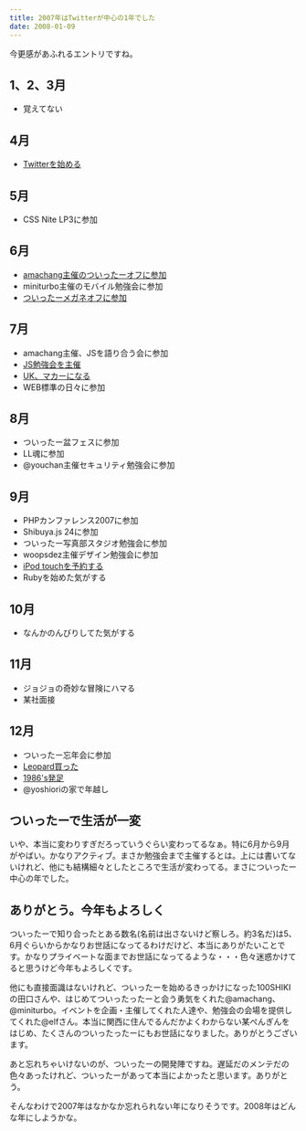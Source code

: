 ```yaml
---
title: 2007年はTwitterが中心の1年でした
date: 2008-01-09
---
```

今更感があふれるエントリですね。

<h2>1、2、3月</h2>
<ul>
<li>覚えてない</li>
</ul>
<h2>4月</h2>
<ul>
<li><a href="http://twitter.com/ukstudio/statuses/20520981">Twitterを始める</a></li>
</ul>
<h2>5月</h2>
<ul>
<li>CSS Nite LP3に参加</li>
</ul>
<h2>6月</h2>
<ul>
<li><a href="http://uk-studio.net/2007/06/21/twitter_offline_party/">amachang主催のついったーオフに参加</a></li>
<li>miniturbo主催のモバイル勉強会に参加</li>
<li><a href="http://uk-studio.net/2007/06/24/twitter_meganeoff/">ついったーメガネオフに参加</a></li>
</ul>
<h2>7月</h2>
<ul>
<li>amachang主催、JSを語り合う会に参加</li>
<li><a href="http://uk-studio.net/2007/07/16/070714_js/">JS勉強会を主催</a></li>
<li><a href="http://uk-studio.net/2007/07/08/start-macbook/">UK、マカーになる</a></li>
<li>WEB標準の日々に参加</li>
</ul>
<h2>8月</h2>
<ul>
<li>ついったー盆フェスに参加</li>
<li>LL魂に参加</li>
<li>@youchan主催セキュリティ勉強会に参加</li>
</ul>
<h2>9月</h2>
<ul>
<li>PHPカンファレンス2007に参加</li>
<li>Shibuya.js 24に参加</li>
<li>ついったー写真部スタジオ勉強会に参加</li>
<li>woopsdez主催デザイン勉強会に参加</li>
<li><a href="http://uk-studio.net/2007/09/07/ipod_touch/">iPod touchを予約する</a></li>
<li>Rubyを始めた気がする</li>
</ul>
<h2>10月</h2>
<ul>
<li>なんかのんびりしてた気がする</li>
</ul>
<h2>11月</h2>
<ul>
<li>ジョジョの奇妙な冒険にハマる</li>
<li>某社面接</li>
</ul>
<h2>12月</h2>
<ul>
<li>ついったー忘年会に参加</li>
<li><a href="http://uk-studio.net/2007/12/28/mac_leopard/">Leopard買った</a></li>
<li><a href="http://generation1986.g.hatena.ne.jp/">1986's発足</a></li>
<li>@yoshioriの家で年越し</li>
</ul>
<h2>ついったーで生活が一変</h2>
いや、本当に変わりすぎだろっていうぐらい変わってるなぁ。特に6月から9月がやばい。かなりアクティブ。まさか勉強会まで主催するとは。上には書いてないけれど、他にも結構細々としたところで生活が変わってる。まさについったー中心の年でした。

<h2>ありがとう。今年もよろしく</h2>
ついったーで知り合ったとある数名(名前は出さないけど察しろ。約3名だ)は5、6月ぐらいからかなりお世話になってるわけだけど、本当にありがたいことです。かなりプライベートな面までお世話になってるような・・・色々迷惑かけてると思うけど今年もよろしくです。

他にも直接面識はないけれど、ついったーを始めるきっかけになった100SHIKIの田口さんや、はじめてついったったーと会う勇気をくれた@amachang、@miniturbo。イベントを企画・主催してくれた人達や、勉強会の会場を提供してくれた@elfさん。本当に関西に住んでるんだかよくわからない某ぺんぎんをはじめ、たくさんのついったったーにもお世話になりました。ありがとうございます。

あと忘れちゃいけないのが、ついったーの開発陣ですね。遅延だのメンテだの色々あったけれど、ついったーがあって本当によかったと思います。ありがとう。

そんなわけで2007年はなかなか忘れられない年になりそうです。2008年はどんな年にしようかな。
